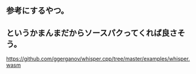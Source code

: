 ## 参考にするやつ。

## というかまんまだからソースパクってくれば良さそう。

https://github.com/ggerganov/whisper.cpp/tree/master/examples/whisper.wasm

